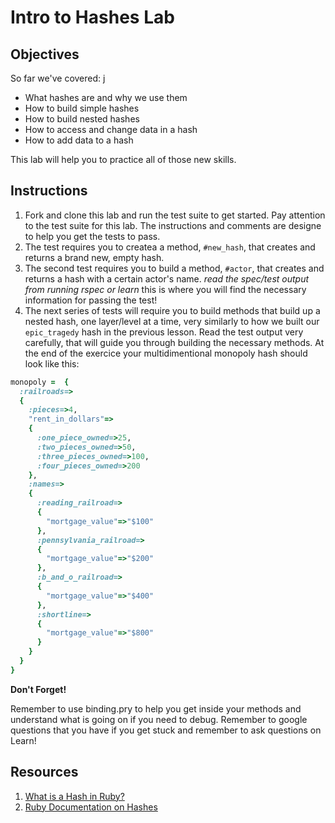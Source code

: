 # Intro to Hashes Lab

## Objectives

So far we've covered: 
j
* What hashes are and why we use them
* How to build simple hashes
* How to build nested hashes
* How to access and change data in a hash
* How to add data to a hash

This lab will help you to practice all of those new skills. 

## Instructions

1. Fork and clone this lab and run the test suite to get started. Pay attention to the test suite for this lab. The instructions and comments are designe to help you get the tests to pass. 
2. The test requires you to createa a method, `#new_hash`, that creates and returns a brand new, empty hash. 
3. The second test requires you to build a method, `#actor`, that creates and returns a hash with a certain actor's name. *read the spec/test output from running rspec or learn* this is where you will find the necessary information for passing the test!
4. The next series of tests will require you to build methods that build up a nested hash, one layer/level at a time, very similarly to how we built our `epic_tragedy` hash in the previous lesson. Read the test output very carefully, that will guide you through building the necessary methods. At the end of the exercice your multidimentional monopoly hash should look like this:

```ruby
monopoly =  {
  :railroads=>
  {
    :pieces=>4,
    "rent_in_dollars"=>
    {
      :one_piece_owned=>25,
      :two_pieces_owned=>50,
      :three_pieces_owned=>100,
      :four_pieces_owned=>200
    },
    :names=>
    {
      :reading_railroad=>
      {
        "mortgage_value"=>"$100"
      },
      :pennsylvania_railroad=>
      {
        "mortgage_value"=>"$200"
      },
      :b_and_o_railroad=>
      {
        "mortgage_value"=>"$400"
      },
      :shortline=>
      {
        "mortgage_value"=>"$800"
      }
    }
  }
}
```

**Don't Forget!** 

Remember to use binding.pry to help you get inside your methods and understand what is going on if you need to debug. Remember to google questions that you have if you get stuck and remember to ask questions on Learn!

## Resources
1. [What is a Hash in Ruby?](http://ruby.about.com/od/rubyfeatures/a/hashes.htm)
2. [Ruby Documentation on Hashes](http://ruby-doc.org/core-2.1.3/Hash.html)
